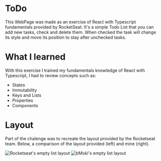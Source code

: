 # ToDo
This WebPage was made as an exercise of React with Typescript fundamentals provided by RocketSeat.
It's a simple Todo List that you can add new tasks, check and delete them.
When checked the task will change its style and move its position to stay after unchecked tasks.

# What I learned
With this exercise I trained my fundamentals knowledge of React with Typescript, I had to review concepts such as:

- States
- Immutability
- Keys and Lists
- Properties
- Components

# Layout
Part of the chalenge was to recreate the layout provided by the Rocketseat team.
Below, a comparison of the layout provided (left) and mine (right).

![Rocketseat's empty list layout](https://images2.imgbox.com/9e/23/95RcaIKi_o.png)
![bMoki's empty list layout](https://prnt.sc/nfDRBT-b9-5H)


